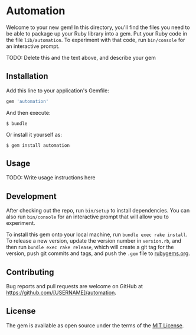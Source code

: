 # Automation

Welcome to your new gem! In this directory, you'll find the files you need to be able to package up your Ruby library into a gem. Put your Ruby code in the file `lib/automation`. To experiment with that code, run `bin/console` for an interactive prompt.

TODO: Delete this and the text above, and describe your gem

## Installation

Add this line to your application's Gemfile:

```ruby
gem 'automation'
```

And then execute:

    $ bundle

Or install it yourself as:

    $ gem install automation

## Usage

TODO: Write usage instructions here

## Development

After checking out the repo, run `bin/setup` to install dependencies. You can also run `bin/console` for an interactive prompt that will allow you to experiment.

To install this gem onto your local machine, run `bundle exec rake install`. To release a new version, update the version number in `version.rb`, and then run `bundle exec rake release`, which will create a git tag for the version, push git commits and tags, and push the `.gem` file to [rubygems.org](https://rubygems.org).

## Contributing

Bug reports and pull requests are welcome on GitHub at https://github.com/[USERNAME]/automation.


## License

The gem is available as open source under the terms of the [MIT License](http://opensource.org/licenses/MIT).

